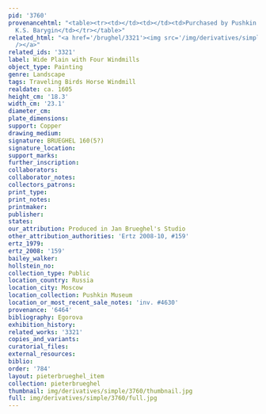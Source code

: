```yaml
---
pid: '3760'
provenancehtml: "<table><tr><td></td><td></td><td>Purchased by Pushkin Museum from
  K.S. Barygin</td></tr></table>"
related_html: "<a href='/brughel/3321'><img src='/img/derivatives/simple/3321/thumbnail.jpg'
  /></a>"
related_ids: '3321'
label: Wide Plain with Four Windmills
object_type: Painting
genre: Landscape
tags: Traveling Birds Horse Windmill
realdate: ca. 1605
height_cm: '18.3'
width_cm: '23.1'
diameter_cm:
plate_dimensions:
support: Copper
drawing_medium:
signature: BRUEGHEL 160(5?)
signature_location:
support_marks:
further_inscription:
collaborators:
collaborator_notes:
collectors_patrons:
print_type:
print_notes:
printmaker:
publisher:
states:
our_attribution: Produced in Jan Brueghel's Studio
other_attribution_authorities: 'Ertz 2008-10, #159'
ertz_1979:
ertz_2008: '159'
bailey_walker:
hollstein_no:
collection_type: Public
location_country: Russia
location_city: Moscow
location_collection: Pushkin Museum
location_or_most_recent_sale_notes: 'inv. #4630'
provenance: '6464'
bibliography: Egorova
exhibition_history:
related_works: '3321'
copies_and_variants:
curatorial_files:
external_resources:
biblio:
order: '784'
layout: pieterbrueghel_item
collection: pieterbrueghel
thumbnail: img/derivatives/simple/3760/thumbnail.jpg
full: img/derivatives/simple/3760/full.jpg
---
```


